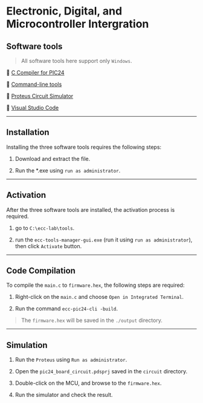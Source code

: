 # Electronic, Digital, and Microcontroller Intergration


## Software tools

> All software tools here support only `Windows`.

:floppy_disk: [C Compiler for PIC24](https://drive.google.com/file/d/14edGjD6mw1PcMFoGK_K2k3KCFA_u6wXK/view?usp=sharing)

:floppy_disk: [Command-line tools](https://drive.google.com/file/d/14edGjD6mw1PcMFoGK_K2k3KCFA_u6wXK/view?usp=sharing)

:floppy_disk: [Proteus Circuit Simulator](https://drive.google.com/file/d/1pApKefZdIldTvJqVfVlSml4y2Z7PYxfl/view?usp=sharing)

:floppy_disk: [Visual Studio Code](https://code.visualstudio.com/)

---

## Installation

Installing the three software tools requires the following steps:

1) Download and extract the file.

2) Run the *.exe using `run as administrator`. 

---

## Activation

After the three software tools are installed, the activation process is required.

1) go to `C:\ecc-lab\tools`.

2) run the `ecc-tools-manager-gui.exe` (run it using `run as administrator`), then click `Activate` button.

---

## Code Compilation

To compile the `main.c` to `firmware.hex`, the following steps are required:

1) Right-click on the `main.c` and choose `Open in Integrated Terminal`.

2) Run the command `ecc-pic24-cli -build`.

>The `firmware.hex` will be saved in the `./output` directory.

---

## Simulation

1) Run the `Proteus` using `Run as administrator`.

2) Open the `pic24_board_circuit.pdsprj` saved in the `circuit` directory.

3) Double-click on the MCU, and browse to the `firmware.hex`.

4) Run the simulator and check the result.

